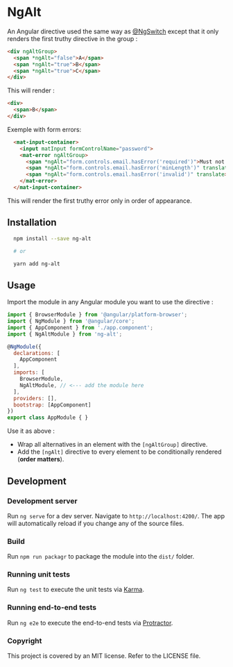 # NgAlt

An Angular directive used the same way as [@NgSwitch](https://angular.io/api/common/NgSwitch) except that it only renders the first truthy directive in the group :

```html
<div ngAltGroup>
  <span *ngAlt="false">A</span>
  <span *ngAlt="true">B</span>
  <span *ngAlt="true">C</span>
</div>
```

This will render :
```html
<div>
  <span>B</span>
</div>
```

Exemple with form errors:
```html
  <mat-input-container>
    <input matInput formControlName="password">
    <mat-error ngAltGroup>
      <span *ngAlt="form.controls.email.hasError('required')">Must not be empty</span>
      <span *ngAlt="form.controls.email.hasError('minLength')" translate>Must be at least 8 chars long</span>
      <span *ngAlt="form.controls.email.hasError('invalid')" translate>Must be contain symbols, digits and mixed upper and lower cased letters</span>
    </mat-error>
  </mat-input-container>
```

This will render the first truthy error only in order of appearance.

## Installation

```sh
  npm install --save ng-alt

  # or

  yarn add ng-alt
```

## Usage

Import the module in any Angular module you want to use the directive :

```js
import { BrowserModule } from '@angular/platform-browser';
import { NgModule } from '@angular/core';
import { AppComponent } from './app.component';
import { NgAltModule } from 'ng-alt';

@NgModule({
  declarations: [
    AppComponent
  ],
  imports: [
    BrowserModule,
    NgAltModule, // <--- add the module here
  ],
  providers: [],
  bootstrap: [AppComponent]
})
export class AppModule { }
```

Use it as above :
- Wrap all alternatives in an element with the `[ngAltGroup]` directive.
- Add the `[ngAlt]` directive to every element to be conditionally rendered (**order matters**).

## Development

### Development server

Run `ng serve` for a dev server. Navigate to `http://localhost:4200/`. The app will automatically reload if you change any of the source files.

### Build

Run `npm run packagr` to package the module into the `dist/` folder.

### Running unit tests

Run `ng test` to execute the unit tests via [Karma](https://karma-runner.github.io).

### Running end-to-end tests

Run `ng e2e` to execute the end-to-end tests via [Protractor](http://www.protractortest.org/).

### Copyright

This project is covered by an MIT license. Refer to the LICENSE file.

